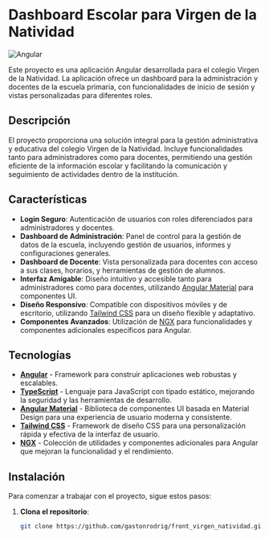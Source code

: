 # Dashboard Escolar para Virgen de la Natividad

![Angular](https://angular.io/assets/images/logos/angular/angular.png)

Este proyecto es una aplicación Angular desarrollada para el colegio Virgen de la Natividad. La aplicación ofrece un dashboard para la administración y docentes de la escuela primaria, con funcionalidades de inicio de sesión y vistas personalizadas para diferentes roles.

## Descripción

El proyecto proporciona una solución integral para la gestión administrativa y educativa del colegio Virgen de la Natividad. Incluye funcionalidades tanto para administradores como para docentes, permitiendo una gestión eficiente de la información escolar y facilitando la comunicación y seguimiento de actividades dentro de la institución.

## Características

- **Login Seguro**: Autenticación de usuarios con roles diferenciados para administradores y docentes.
- **Dashboard de Administración**: Panel de control para la gestión de datos de la escuela, incluyendo gestión de usuarios, informes y configuraciones generales.
- **Dashboard de Docente**: Vista personalizada para docentes con acceso a sus clases, horarios, y herramientas de gestión de alumnos.
- **Interfaz Amigable**: Diseño intuitivo y accesible tanto para administradores como para docentes, utilizando [Angular Material](https://material.angular.io/) para componentes UI.
- **Diseño Responsivo**: Compatible con dispositivos móviles y de escritorio, utilizando [Tailwind CSS](https://tailwindcss.com/) para un diseño flexible y adaptativo.
- **Componentes Avanzados**: Utilización de [NGX](https://www.npmjs.com/org/ngx) para funcionalidades y componentes adicionales específicos para Angular.

## Tecnologías

- [**Angular**](https://angular.io/) - Framework para construir aplicaciones web robustas y escalables.
- [**TypeScript**](https://www.typescriptlang.org/) - Lenguaje para JavaScript con tipado estático, mejorando la seguridad y las herramientas de desarrollo.
- [**Angular Material**](https://material.angular.io/) - Biblioteca de componentes UI basada en Material Design para una experiencia de usuario moderna y consistente.
- [**Tailwind CSS**](https://tailwindcss.com/) - Framework de diseño CSS para una personalización rápida y efectiva de la interfaz de usuario.
- [**NGX**](https://www.npmjs.com/org/ngx) - Colección de utilidades y componentes adicionales para Angular que mejoran la funcionalidad y el rendimiento.

## Instalación

Para comenzar a trabajar con el proyecto, sigue estos pasos:

1. **Clona el repositorio**:
   ```bash
   git clone https://github.com/gastonrodrig/front_virgen_natividad.git